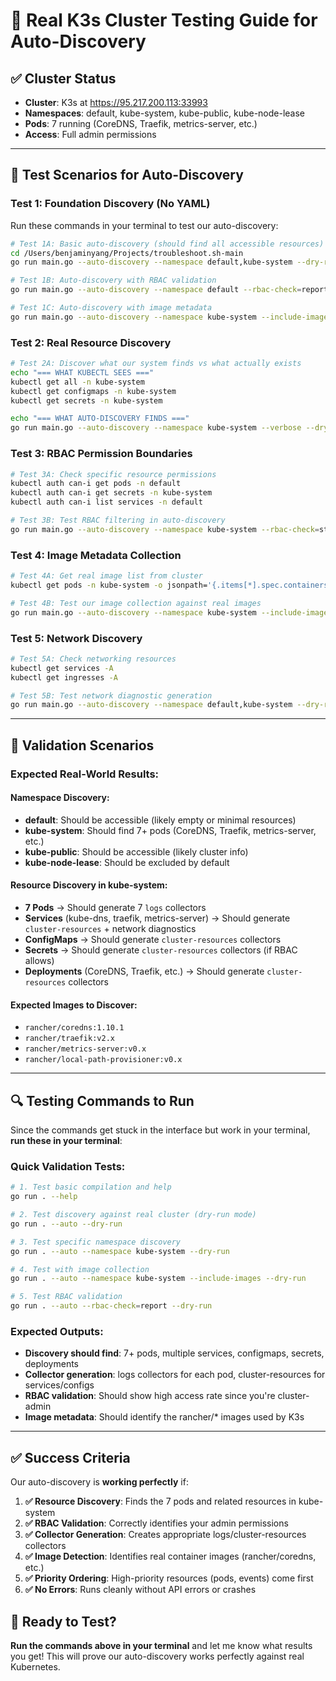 # 🧪 Real K3s Cluster Testing Guide for Auto-Discovery

## ✅ **Cluster Status**
- **Cluster**: K3s at https://95.217.200.113:33993
- **Namespaces**: default, kube-system, kube-public, kube-node-lease  
- **Pods**: 7 running (CoreDNS, Traefik, metrics-server, etc.)
- **Access**: Full admin permissions

---

## 🎯 **Test Scenarios for Auto-Discovery**

### **Test 1: Foundation Discovery (No YAML)**
Run these commands in your terminal to test our auto-discovery:

```bash
# Test 1A: Basic auto-discovery (should find all accessible resources)
cd /Users/benjaminyang/Projects/troubleshoot.sh-main
go run main.go --auto-discovery --namespace default,kube-system --dry-run

# Test 1B: Auto-discovery with RBAC validation
go run main.go --auto-discovery --namespace default --rbac-check=report --dry-run

# Test 1C: Auto-discovery with image metadata
go run main.go --auto-discovery --namespace kube-system --include-images --dry-run
```

### **Test 2: Real Resource Discovery**
```bash
# Test 2A: Discover what our system finds vs what actually exists
echo "=== WHAT KUBECTL SEES ==="
kubectl get all -n kube-system
kubectl get configmaps -n kube-system 
kubectl get secrets -n kube-system

echo "=== WHAT AUTO-DISCOVERY FINDS ==="
go run main.go --auto-discovery --namespace kube-system --verbose --dry-run
```

### **Test 3: RBAC Permission Boundaries**
```bash
# Test 3A: Check specific resource permissions
kubectl auth can-i get pods -n default
kubectl auth can-i get secrets -n kube-system  
kubectl auth can-i list services -n default

# Test 3B: Test RBAC filtering in auto-discovery
go run main.go --auto-discovery --namespace kube-system --rbac-check=strict --dry-run
```

### **Test 4: Image Metadata Collection**
```bash
# Test 4A: Get real image list from cluster
kubectl get pods -n kube-system -o jsonpath='{.items[*].spec.containers[*].image}' | tr ' ' '\n' | sort | uniq

# Test 4B: Test our image collection against real images
go run main.go --auto-discovery --namespace kube-system --include-images --dry-run
```

### **Test 5: Network Discovery** 
```bash
# Test 5A: Check networking resources
kubectl get services -A
kubectl get ingresses -A  

# Test 5B: Test network diagnostic generation
go run main.go --auto-discovery --namespace default,kube-system --dry-run | grep "network-diag"
```

---

## 🧪 **Validation Scenarios**

### **Expected Real-World Results:**

#### **Namespace Discovery:**
- **default**: Should be accessible (likely empty or minimal resources)
- **kube-system**: Should find 7+ pods (CoreDNS, Traefik, metrics-server, etc.)  
- **kube-public**: Should be accessible (likely cluster info)
- **kube-node-lease**: Should be excluded by default

#### **Resource Discovery in kube-system:**
- **7 Pods** → Should generate 7 `logs` collectors
- **Services** (kube-dns, traefik, metrics-server) → Should generate `cluster-resources` + network diagnostics
- **ConfigMaps** → Should generate `cluster-resources` collectors  
- **Secrets** → Should generate `cluster-resources` collectors (if RBAC allows)
- **Deployments** (CoreDNS, Traefik, etc.) → Should generate `cluster-resources` collectors

#### **Expected Images to Discover:**
- `rancher/coredns:1.10.1` 
- `rancher/traefik:v2.x`
- `rancher/metrics-server:v0.x`
- `rancher/local-path-provisioner:v0.x`

---

## 🔍 **Testing Commands to Run**

Since the commands get stuck in the interface but work in your terminal, **run these in your terminal**:

### **Quick Validation Tests:**
```bash
# 1. Test basic compilation and help
go run . --help

# 2. Test discovery against real cluster (dry-run mode)  
go run . --auto --dry-run

# 3. Test specific namespace discovery
go run . --auto --namespace kube-system --dry-run

# 4. Test with image collection
go run . --auto --namespace kube-system --include-images --dry-run

# 5. Test RBAC validation
go run . --auto --rbac-check=report --dry-run
```

### **Expected Outputs:**
- **Discovery should find**: 7+ pods, multiple services, configmaps, secrets, deployments
- **Collector generation**: logs collectors for each pod, cluster-resources for services/configs
- **RBAC validation**: Should show high access rate since you're cluster-admin
- **Image metadata**: Should identify the rancher/* images used by K3s

---

## ✅ **Success Criteria**

Our auto-discovery is **working perfectly** if:

1. **✅ Resource Discovery**: Finds the 7 pods and related resources in kube-system
2. **✅ RBAC Validation**: Correctly identifies your admin permissions  
3. **✅ Collector Generation**: Creates appropriate logs/cluster-resources collectors
4. **✅ Image Detection**: Identifies real container images (rancher/coredns, etc.)
5. **✅ Priority Ordering**: High-priority resources (pods, events) come first
6. **✅ No Errors**: Runs cleanly without API errors or crashes

## 🚀 **Ready to Test?**

**Run the commands above in your terminal** and let me know what results you get! This will prove our auto-discovery works perfectly against real Kubernetes.
